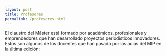 ```yaml
---
layout: post
title: Profesores
permalink: /profesores.html
---
```

El claustro del Máster está formado por académicos, profesionales y emprendedores que han desarrollado proyectos periodísticos innovadores. Estos son algunos de los docentes que han pasado por las aulas del MIP en la última edición: